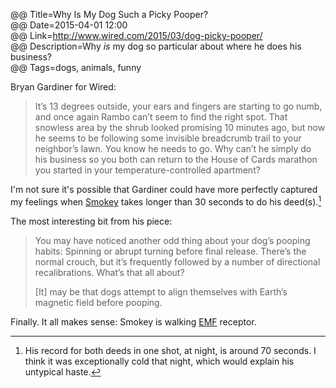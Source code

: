 @@ Title=Why Is My Dog Such a Picky Pooper?  
@@ Date=2015-04-01 12:00  
@@ Link=http://www.wired.com/2015/03/dog-picky-pooper/  
@@ Description=Why *is* my dog so particular about where he does his business?  
@@ Tags=dogs, animals, funny  

Bryan Gardiner for Wired:
>It’s 13 degrees outside, your ears and fingers are starting to go numb, and once again Rambo can’t seem to find the right spot. That snowless area by the shrub looked promising 10 minutes ago, but now he seems to be following some invisible breadcrumb trail to your neighbor’s lawn. You know he needs to go. Why can’t he simply do his business so you both can return to the House of Cards marathon you started in your temperature-controlled apartment?

I'm not sure it's possible that Gardiner could have more perfectly captured my feelings when [Smokey][twitter] takes longer than 30 seconds to do his deed(s).[^sm]

The most interesting bit from his piece:
>You may have noticed another odd thing about your dog’s pooping habits: Spinning or abrupt turning before final release. There’s the normal crouch, but it’s frequently followed by a number of directional recalibrations. What’s that all about?
>
>[It] may be that dogs attempt to align themselves with Earth’s magnetic field before pooping. 

Finally. It all makes sense: Smokey is walking [EMF][wikipedia] receptor.

[^sm]: His record for both deeds in one shot, at night, is around 70 seconds. I think it was exceptionally cold that night, which would explain his untypical haste. 

[twitter]: http://twitter.com/smokeythedingo
[wikipedia]: http://en.wikipedia.org/wiki/Electromagnetic_field